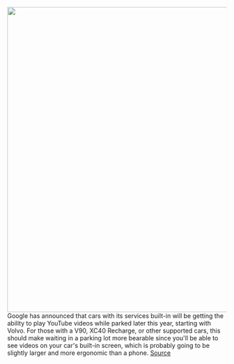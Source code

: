 <img src='https://cdn.vox-cdn.com/thumbor/zhBSwXSAagNorlD2ztasFagCaSI=/0x0:2500x1667/1200x800/filters:focal(1050x634:1450x1034)/cdn.vox-cdn.com/uploads/chorus_image/image/70350973/YouTube_in_Volvo_C40_Recharge.0.jpeg' width='700px' /><br/>
Google has announced that cars with its services built-in will be getting the ability to play YouTube videos while parked later this year, starting with Volvo. For those with a V90, XC40 Recharge, or other supported cars, this should make waiting in a parking lot more bearable since you'll be able to see videos on your car's built-in screen, which is probably going to be slightly larger and more ergonomic than a phone.
<a href='https://www.theverge.com/2022/1/5/22868608/volvo-google-android-automotive-climate-control-youtube-lyft'> Source <a/>